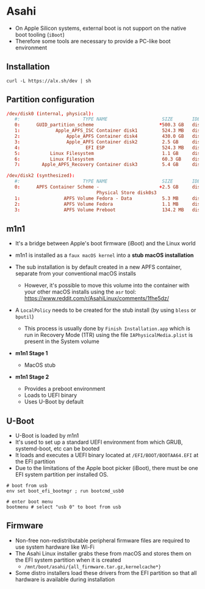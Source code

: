 # Asahi

- On Apple Silicon systems, external boot is not support on the native boot tooling (`iBoot`)
- Therefore some tools are necessary to provide a PC-like boot environment

## Installation

```shell
curl -L https://alx.sh/dev | sh
```

## Partition configuration

```conf
/dev/disk0 (internal, physical):
   #:                       TYPE NAME                    SIZE       IDENTIFIER
   0:      GUID_partition_scheme                        *500.3 GB   disk0
   1:             Apple_APFS_ISC Container disk1         524.3 MB   disk0s1
   2:                 Apple_APFS Container disk4         430.0 GB   disk0s2
   3:                 Apple_APFS Container disk2         2.5 GB     disk0s3
   4:                        EFI ESP                     524.3 MB   disk0s4
   5:           Linux Filesystem                         1.1 GB     disk0s5
   6:           Linux Filesystem                         60.3 GB    disk0s6
   7:        Apple_APFS_Recovery Container disk3         5.4 GB     disk0s7

/dev/disk2 (synthesized):
   #:                       TYPE NAME                    SIZE       IDENTIFIER
   0:      APFS Container Scheme -                      +2.5 GB     disk2
                                 Physical Store disk0s3
   1:                APFS Volume Fedora - Data           5.3 MB     disk2s1
   2:                APFS Volume Fedora                  1.1 MB     disk2s2
   3:                APFS Volume Preboot                 134.2 MB   disk2s3
```

## m1n1

- It's a bridge between Apple's boot firmware (iBoot) and the Linux world
- m1n1 is installed as a `faux macOS kernel` into a **stub macOS installation**
- The sub installation is by default created in a new APFS container, separate from your conventional macOS installs
  - However, it's possible to move this volume into the container with your other macOS installs using the `asr` tool: <https://www.reddit.com/r/AsahiLinux/comments/1fhe5dz/>
- A `LocalPolicy` needs to be created for the stub install (by using `bless` or `bputil`)
  - This process is usually done by `Finish Installation.app` which is run in Recovery Mode (1TR) using the file `IAPhysicalMedia.plist` is present in the System volume

- **m1n1 Stage 1**
  - MacOS stub

- **m1n1 Stage 2**
  - Provides a preboot environment
  - Loads to UEFI binary
  - Uses U-Boot by default

## U-Boot

- U-Boot is loaded by m1n1
- It's used to set up a standard UEFI environment from which GRUB, systemd-boot, etc can be booted
- It loads and executes a UEFI binary located at `/EFI/BOOT/BOOTAA64.EFI` at the EFI partition
- Due to the limitations of the Apple boot picker (iBoot), there must be one EFI system partition per installed OS.

```shell
# boot from usb
env set boot_efi_bootmgr ; run bootcmd_usb0

# enter boot menu
bootmenu # select "usb 0" to boot from usb
```

## Firmware

- Non-free non-redistributable peripheral firmware files are required to use system hardware like Wi-Fi
- The Asahi Linux installer grabs these from macOS and stores them on the EFI system partition when it is created
  - `/mnt/boot/asahi/{all_firmware.tar.gz,kernelcache*}`
- Some distro installers load these drivers from the EFI partition so that all hardware is available during installation
